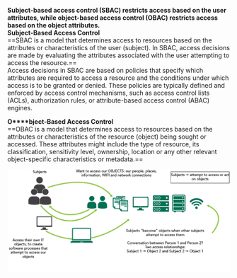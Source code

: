 **Subject-based access control (SBAC) restricts access based on the user attributes, while object-based access control (OBAC) restricts access based on the object attributes.**  
**Subject-Based Access Control**  
==SBAC is a model that determines access to resources based on the attributes or characteristics of the user (subject). In SBAC, access decisions are made by evaluating the attributes associated with the user attempting to access the resource.==  
Access decisions in SBAC are based on policies that specify which attributes are required to access a resource and the conditions under which access is to be granted or denied. These policies are typically defined and enforced by access control mechanisms, such as access control lists (ACLs), authorization rules, or attribute-based access control (ABAC) engines.
   

**O****bject-Based Access Control**  
==OBAC is a model that determines access to resources based on the attributes or characteristics of the resource (object) being sought or accessed. These attributes might include the type of resource, its classification, sensitivity level, ownership, location or any other relevant object-specific characteristics or metadata.==

![Exported image](Exported%20image%2020250315115827-0.png)